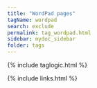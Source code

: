 ```yaml
---
title: "WordPad pages"
tagName: wordpad
search: exclude
permalink: tag_wordpad.html
sidebar: mydoc_sidebar
folder: tags
---
```

{% include taglogic.html %}

{% include links.html %}
